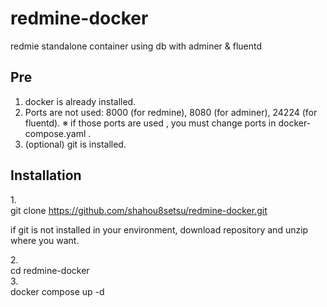 # redmine-docker
redmie standalone  container using db with adminer &amp; fluentd 

## Pre 
1. docker is already installed. 
2. Ports are not used: 8000 (for redmine), 8080 (for adminer), 24224 (for fluentd). 
※ if those ports are used , you must change ports in docker-compose.yaml .
3. (optional) git is installed.


## Installation

1.<br/>
git clone https://github.com/shahou8setsu/redmine-docker.git <br/>

if git is not installed in your environment, 
download repository and unzip where you want.

2.<br/>
cd redmine-docker <br/>
3.<br/>
docker compose up -d
